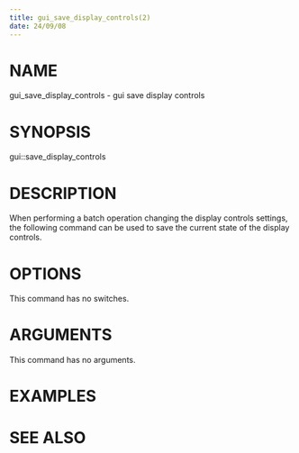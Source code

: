 ```yaml
---
title: gui_save_display_controls(2)
date: 24/09/08
---
```


# NAME

gui_save_display_controls - gui save display controls

# SYNOPSIS

gui::save_display_controls


# DESCRIPTION

When performing a batch operation changing the display controls settings, 
the following command can be used to save the current state of the display controls.

# OPTIONS

This command has no switches.

# ARGUMENTS

This command has no arguments.

# EXAMPLES

# SEE ALSO
